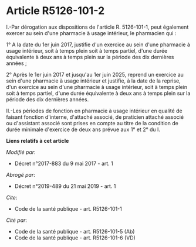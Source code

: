 # Article R5126-101-2

I.-Par dérogation aux dispositions de l'article R. 5126-101-1, peut également exercer au sein d'une pharmacie à usage
intérieur, le pharmacien qui :

1° A la date du 1er juin 2017, justifie d'un exercice au sein d'une pharmacie à usage intérieur, soit à temps plein soit à
temps partiel, d'une durée équivalente à deux ans à temps plein sur la période des dix dernières années ;

2° Après le 1er juin 2017 et jusqu'au 1er juin 2025, reprend un exercice au sein d'une pharmacie à usage intérieur et
justifie, à la date de la reprise, d'un exercice au sein d'une pharmacie à usage intérieur, soit à temps plein soit à temps
partiel, d'une durée équivalente à deux ans à temps plein sur la période des dix dernières années.

II.-Les périodes de fonction en pharmacie à usage intérieur en qualité de faisant fonction d'interne, d'attaché associé, de
praticien attaché associé ou d'assistant associé sont prises en compte au titre de la condition de durée minimale d'exercice
de deux ans prévue aux 1° et 2° du I.

**Liens relatifs à cet article**

_Modifié par_:

  - Décret n°2017-883 du 9 mai 2017 - art. 1

_Abrogé par_:

  - Décret n°2019-489 du 21 mai 2019 - art. 1

_Cite_:

  - Code de la santé publique - art. R5126-101-1

_Cité par_:

  - Code de la santé publique - art. R5126-101-5 (Ab)
  - Code de la santé publique - art. R5126-101-6 (VD)
